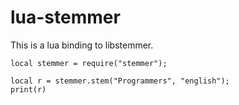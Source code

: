 # lua-stemmer

This is a lua binding to libstemmer.

```
local stemmer = require("stemmer");

local r = stemmer.stem("Programmers", "english");
print(r)
```
